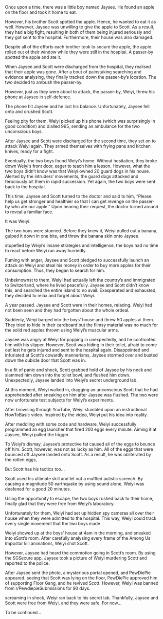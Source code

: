 Once upon a time, there was a little boy named Jaysee. He found an apple on the floor and took it home to eat. <br>

However, his brother Scott spotted the apple. Hence, he wanted to eat it as well. However, Jaysee was unwilling to give the apple to Scott. As a result, they had a big fight, resulting in both of them being injured seriously and they got sent to the hospital. Furthermore, their house was also damaged. <br>

Despite all of the efforts each brother took to secure the apple, the apple rolled out of their window while they were still in the hospital. A passer-by spotted the apple and ate it. <br>

When Jaysee and Scott were discharged from the hospital, they realised that their apple was gone. After a bout of painstaking searching and evidence analysing, they finally tracked down the passer-by’s location. The two decided to ambush the passer-by. <br>

However, just as they were about to attack, the passer-by, Weiyi, threw his phone at Jaysee in self-defence. <br>

The phone hit Jaysee and he lost his balance. Unfortunately, Jaysee fell onto and crushed Scott. <br>

Feeling pity for them, Weiyi picked up his phone (which was surprisingly in good condition) and dialled 995, sending an ambulance for the two unconscious boys.  <br>

After Jaysee and Scott were discharged for the second time, they set on to attack Weiyi again. They armed themselves with frying pans and kitchen knives, ready for a fight. <br>

Eventually, the two boys found Weiyi’s home. Without hesitation, they broke down Weiyi’s front door, eager to teach him a lesson. However, what the two boys didn’t know was that Weiyi owned 20 guard dogs in his house. Alerted by the intruders’ movements, the guard dogs attacked and ferociously bit them in rapid succession. Yet again, the two boys were sent back to the hospital. <br>

This time, Jaysee and Scott turned to the doctor and said to him, “Please help us get stronger and healthier so that I can get revenge on the passer-by who ate our apple.” Upon hearing their request, the doctor turned around to reveal a familiar face. <br>

It was Weiyi. <br>

The two boys were stunned. Before they knew it, Weiyi pulled out a banana, gulped it down in one bite, and threw the banana skin onto Jaysee. <br>

stupefied by Weiyi’s insane strategies and intelligence, the boys had no time to react before Weiyi ran away hurriedly. <br>

Fuming with anger, Jaysee and Scott pledged to successfully launch an attack on Weiyi and steal his money in order to buy more apples for their consumption. Thus, they began to search for him. <br>

Unbeknownst to them, Weiyi had actually left the country’s and immigrated to Switzerland, where he lived peacefully. Jaysee and Scott didn’t know this, and searched the entire island to no avail. Exasperated and exhausted, they decided to relax and forget about Weiyi. <br>

A year passed. Jaysee and Scott were in their homes, relaxing. Weiyi had not been seen and they had forgotten about the whole ordeal. <br>

Suddenly, Weiyi barged into the boys’ house and threw 50 apples at them. They tried to hide in their cardboard but the flimsy material was no much for the solid red apples thrown using Weiyi’s muscular arms. <br>

Jaysee was angry at Weiyi for popping in unexpectedly, and he confronted him with his slipper. However, Scott was hiding in their toilet, afraid to come out lest he gets injured and sent to the hospital again. Disappointed and infuriated at Scott’s cowardly mannerisms, Jaysee stormed over and busted down the cubicle door that Scott was in. <br>

In a fit of panic and shock, Scott grabbed hold of Jaysee by his neck and slammed him down into the toilet bowl, and flushed him down. Unexpectedly, Jaysee landed into Weiyi’s secret underground lab. <br>

At this moment, Weiyi walked in, dragging an unconscious Scott that he had apprehended after sneaking on him after Jaysee was flushed. The two were now unfortunate test subjects for Weiyi’s experiments. <br>

After browsing through YouTube, Weiyi stumbled upon an instructional HowToBasic video. Inspired by the video, Weiyi put his idea into reality. <br>

After meddling with some code and hardware, Weiyi successfully programmed an egg launcher that fired 200 eggs every minute. Aiming it at Jaysee, Weiyi pulled the trigger. <br>

To Weiyi’s dismay, Jaysee’s protective fat caused all of the eggs to bounce off him. Scott, however, was not as lucky as him. All of the eggs that were bounced off Jaysee landed onto Scott. As a result, he was obliterated by the rotten eggs, <br>

But Scott has his tactics too… <br>

Scott used his ultimate skill and let out a muffled autistic screech. By causing a magnitude 50 earthquake by using sound alone, Weiyi was deafened for a good 20 minutes. <br>

Using the opportunity to escape, the two boys rushed back to their home, finally glad that they were free from Weiyi’s laboratory. <br>

Unfortunately for them, Weiyi had set up hidden spy cameras all over their house when they were admitted to the hospital. This way, Weiyi could track every single movement that the two boys made. <br>

Weiyi showed up at the boys’ house at 4am in the morning, and sneaked into sSott’s room. After carefully analysing every frame of the Among Us Impostor kill animations, Weiyi shot Scott. <br>

However, Jaysee had heard the commotion going in Scott’s room. By using the SGSecure app, Jaysee took a picture of Weiyi murdering Scott and reported to the police. <br>

After Jaysee sent the photo, a mysterious portal opened, and PewDiePie appeared. seeing that Scott was lying on the floor, PewDiePie approved him of supporting Floor Gang, and he revived Scott. However, Weiyi was banned from r/PewdiepieSubmissions for 90 days. <br>

screaming in shock, Weiyi ran back to his secret lab. Thankfully, Jaysee and Scott were free from Weiyi, and they were safe. For now... <br>

To be continued…
